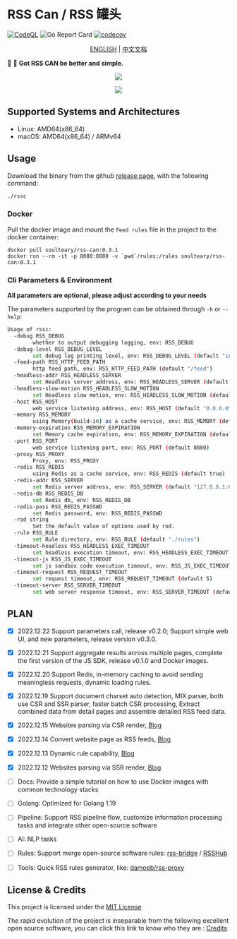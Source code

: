 # RSS Can / RSS 罐头

[![CodeQL](https://github.com/soulteary/RSS-Can/actions/workflows/codeql.yml/badge.svg)](https://github.com/soulteary/RSS-Can/actions/workflows/codeql.yml) ![Go Report Card](https://goreportcard.com/badge/github.com/soulteary/RSS-Can) [![codecov](https://codecov.io/gh/soulteary/RSS-Can/branch/main/graph/badge.svg?token=RLAU712P39)](https://codecov.io/gh/soulteary/RSS-Can)

<p style="text-align: center;">
  <a href="README.md">ENGLISH</a> | <a href="README_CN.md"  target="_blank">中文文档</a>
</p>

📰 🥫 **Got RSS CAN be better and simple.**

<p style="text-align: center;">
  <img src="./assets/images/hp.jpg">
</p>

<p style="text-align: center;">
  <img src="./assets/images/feeds.jpg">
</p>

## Supported Systems and Architectures

- Linux: AMD64(x86_64)
- macOS: AMD64(x86_64) /  ARMv64

## Usage

Download the binary from the github [release page](https://github.com/soulteary/RSS-Can/releases), with the following command:

```bash
./rssc
```

### Docker

Pull the docker image and mount the `Feed rules` file in the project to the docker container:

```
docker pull soulteary/rss-can:0.3.1
docker run --rm -it -p 8080:8080 -v `pwd`/rules:/rules soulteary/rss-can:0.3.1
```

### Cli Parameters & Environment

**All parameters are optional, please adjust according to your needs**

The parameters supported by the program can be obtained through `-h` or `--help`:

```bash
Usage of rssc:
  -debug RSS_DEBUG
    	whether to output debugging logging, env: RSS_DEBUG
  -debug-level RSS_DEBUG_LEVEL
    	set debug log printing level, env: RSS_DEBUG_LEVEL (default "info")
  -feed-path RSS_HTTP_FEED_PATH
    	http feed path, env: RSS_HTTP_FEED_PATH (default "/feed")
  -headless-addr RSS_HEADLESS_SERVER
    	set Headless server address, env: RSS_HEADLESS_SERVER (default "127.0.0.1:9222")
  -headless-slow-motion RSS_HEADLESS_SLOW_MOTION
    	set Headless slow motion, env: RSS_HEADLESS_SLOW_MOTION (default 2)
  -host RSS_HOST
    	web service listening address, env: RSS_HOST (default "0.0.0.0")
  -memory RSS_MEMORY
    	using Memory(build-in) as a cache service, env: RSS_MEMORY (default true)
  -memory-expiration RSS_MEMORY_EXPIRATION
    	set Memory cache expiration, env: RSS_MEMORY_EXPIRATION (default 600)
  -port RSS_PORT
    	web service listening port, env: RSS_PORT (default 8080)
  -proxy RSS_PROXY
    	Proxy, env: RSS_PROXY
  -redis RSS_REDIS
    	using Redis as a cache service, env: RSS_REDIS (default true)
  -redis-addr RSS_SERVER
    	set Redis server address, env: RSS_SERVER (default "127.0.0.1:6379")
  -redis-db RSS_REDIS_DB
    	set Redis db, env: RSS_REDIS_DB
  -redis-pass RSS_REDIS_PASSWD
    	set Redis password, env: RSS_REDIS_PASSWD
  -rod string
    	Set the default value of options used by rod.
  -rule RSS_RULE
    	set Rule directory, env: RSS_RULE (default "./rules")
  -timeout-headless RSS_HEADLESS_EXEC_TIMEOUT
    	set headless execution timeout, env: RSS_HEADLESS_EXEC_TIMEOUT (default 5)
  -timeout-js RSS_JS_EXEC_TIMEOUT
    	set js sandbox code execution timeout, env: RSS_JS_EXEC_TIMEOUT (default 200)
  -timeout-request RSS_REQUEST_TIMEOUT
    	set request timeout, env: RSS_REQUEST_TIMEOUT (default 5)
  -timeout-server RSS_SERVER_TIMEOUT
    	set web server response timeout, env: RSS_SERVER_TIMEOUT (default 8)
```

## PLAN

- [x] 2022.12.22 Support parameters call, release v0.2.0; Support simple web UI, and new parameters, release version v0.3.0.
- [x] 2022.12.21 Support aggregate results across multiple pages, complete the first version of the JS SDK, release v0.1.0 and Docker images.
- [x] 2022.12.20 Support Redis, in-memory caching to avoid sending meaningless requests, dynamic loading rules.
- [x] 2022.12.19 Support document charset auto detection, MIX parser, both use CSR and SSR parser, faster batch CSR processing, Extract combined data from detail pages and assemble detailed RSS feed data.
- [x] 2022.12.15 Websites parsing via CSR render, [Blog](https://soulteary.io/2022/12/15/rsscan-use-golang-rod-to-parse-the-content-dynamically-rendered-in-the-browser-part-4.html)
- [x] 2022.12.14 Convert website page as RSS feeds, [Blog](https://soulteary.com/2022/12/14/rsscan-convert-website-information-stream-to-rss-feed-part-3.html)
- [x] 2022.12.13 Dynamic rule capability, [Blog](https://soulteary.com/2022/12/13/rsscan-make-golang-applications-with-v8-part-2.html)
- [x] 2022.12.12  Websites parsing via SSR render, [Blog](https://soulteary.com/2022/12/12/rsscan-better-rsshub-service-build-with-golang-part-1.html)

- [ ] Docs: Provide a simple tutorial on how to use Docker images with common technology stacks
- [ ] Golang: Optimized for Golang 1.19
- [ ] Pipeline: Support RSS pipeline flow, customize information processing tasks and integrate other open-source software
- [ ] AI: NLP tasks
- [ ] Rules: Support merge open-source software rules: [rss-bridge](https://github.com/RSS-Bridge/rss-bridge/tree/master/bridges) / [RSSHub](https://github.com/DIYgod/RSSHub/tree/master/lib)
- [ ] Tools: Quick RSS rules generator, like: [damoeb/rss-proxy](https://github.com/damoeb/rss-proxy)

## License & Credits

This project is licensed under the [MIT License](https://github.com/soulteary/RSS-Can/blob/main/LICENSE)

The rapid evolution of the project is inseparable from the following excellent open source software, you can click this link to know who they are : [Credits](./CREDITS.md)
